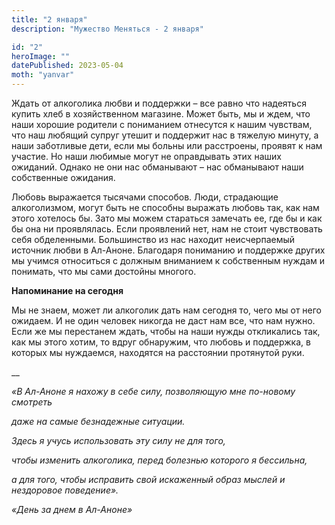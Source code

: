 ```yaml
---
title: "2 января"
description: "Мужество Меняться - 2 января"

id: "2"
heroImage: ""
datePublished: 2023-05-04
moth: "yanvar"
---
```


Ждать от алкоголика любви и поддержки – все равно что надеяться купить хлеб в
хозяйственном магазине. Может быть, мы и ждем, что наши хорошие родители с
пониманием отнесутся к нашим чувствам, что наш любящий супруг утешит и
поддержит нас в тяжелую минуту, а наши заботливые дети, если мы больны или
расстроены, проявят к нам участие. Но наши любимые могут не оправдывать этих
наших ожиданий. Однако не они нас обманывают – нас обманывают наши собственные
ожидания.

Любовь выражается тысячами способов. Люди, страдающие алкоголизмом, могут быть
не способны выражать любовь так, как нам этого хотелось бы. Зато мы можем
стараться замечать ее, где бы и как бы она ни проявлялась. Если проявлений
нет, нам не стоит чувствовать себя обделенными. Большинство из нас находит
неисчерпаемый источник любви в Ал-Аноне. Благодаря пониманию и поддержке
других мы учимся относиться с должным вниманием к собственным нуждам и
понимать, что мы сами достойны многого.

**Напоминание на сегодня**

Мы не знаем, может ли алкоголик дать нам сегодня то, чего мы от него ожидаем.
И не один человек никогда не даст нам все, что нам нужно. Если же мы
перестанем ждать, чтобы на наши нужды откликались так, как мы этого хотим, то
вдруг обнаружим, что любовь и поддержка, в которых мы нуждаемся, находятся на
расстоянии протянутой руки.

\_\_

_«В Ал-Аноне я нахожу в себе силу, позволяющую мне по-новому смотреть_

_даже на самые безнадежные ситуации._

_Здесь я учусь использовать эту силу не для того,_

_чтобы изменить алкоголика, перед болезнью которого я бессильна,_

_а для того, чтобы исправить свой искаженный образ мыслей и нездоровое
поведение»._

_«День за днем в Ал-Аноне»_
